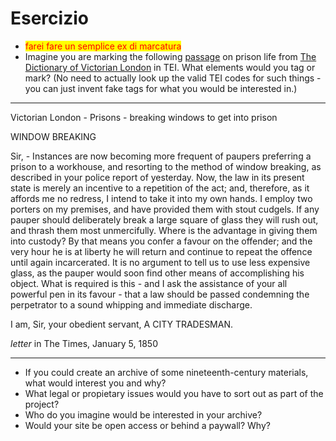 # Esercizio

* <mark style="color:red;">farei fare un semplice ex di marcatura</mark>
* Imagine you are marking the following [passage](http://www.victorianlondon.org/prisons/breakingwindows.htm) on prison life from [The Dictionary of Victorian London](http://www.victorianlondon.org) in TEI. What elements would you tag or mark? (No need to actually look up the valid TEI codes for such things - you can just invent fake tags for what you would be interested in.)

***

Victorian London - Prisons - breaking windows to get into prison

WINDOW BREAKING

Sir, - Instances are now becoming more frequent of paupers preferring a prison to a workhouse, and resorting to the method of window breaking, as described in your police report of yesterday. Now, the law in its present state is merely an incentive to a repetition of the act; and, therefore, as it affords me no redress, I intend to take it into my own hands. I employ two porters on my premises, and have provided them with stout cudgels. If any pauper should deliberately break a large square of glass they will rush out, and thrash them most unmercifully. Where is the advantage in giving them into custody? By that means you confer a favour on the offender; and the very hour he is at liberty he will return and continue to repeat the offence until again incarcerated. It is no argument to tell us to use less expensive glass, as the pauper would soon find other means of accomplishing his object. What is required is this - and I ask the assistance of your all powerful pen in its favour - that a law should be passed condemning the perpetrator to a sound whipping and immediate discharge.

I am, Sir, your obedient servant, A CITY TRADESMAN.

_letter_ in The Times, January 5, 1850

***

* If you could create an archive of some nineteenth-century materials, what would interest you and why?
* What legal or propietary issues would you have to sort out as part of the project?
* Who do you imagine would be interested in your archive?
* Would your site be open access or behind a paywall? Why?
